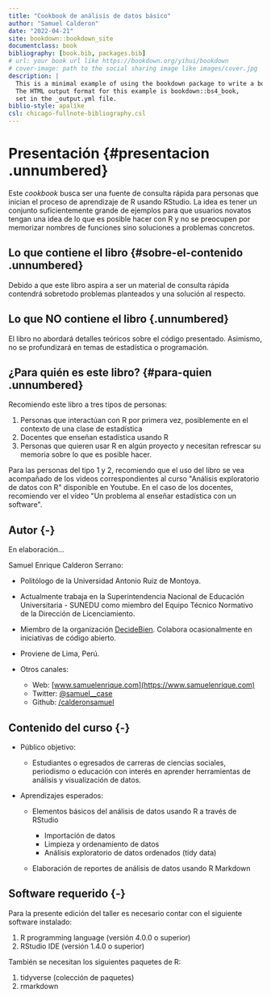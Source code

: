 ```yaml
--- 
title: "Cookbook de análisis de datos básico"
author: "Samuel Calderon"
date: "2022-04-21"
site: bookdown::bookdown_site
documentclass: book
bibliography: [book.bib, packages.bib]
# url: your book url like https://bookdown.org/yihui/bookdown
# cover-image: path to the social sharing image like images/cover.jpg
description: |
  This is a minimal example of using the bookdown package to write a book.
  The HTML output format for this example is bookdown::bs4_book,
  set in the _output.yml file.
biblio-style: apalike
csl: chicago-fullnote-bibliography.csl
---
```


# Presentación {#presentacion .unnumbered}

Este *cookbook* busca ser una fuente de consulta rápida para personas que inician el proceso de aprendizaje de R usando RStudio. La idea es tener un conjunto suficientemente grande de ejemplos para que usuarios novatos tengan una idea de lo que es posible hacer con R y no se preocupen por memorizar nombres de funciones sino soluciones a problemas concretos.

## Lo que contiene el libro {#sobre-el-contenido .unnumbered}

Debido a que este libro aspira a ser un material de consulta rápida contendrá sobretodo problemas planteados y una solución al respecto. 

## Lo que NO contiene el libro {.unnumbered}

El libro no abordará detalles teóricos sobre el código presentado. Asimismo, no se profundizará en temas de estadística o programación.

## ¿Para quién es este libro? {#para-quien .unnumbered}

Recomiendo este libro a tres tipos de personas:

1. Personas que interactúan con R por primera vez, posiblemente en el contexto de una clase de estadística
2. Docentes que enseñan estadística usando R
3. Personas que quieren usar R en algún proyecto y necesitan refrescar su memoria sobre lo que es posible hacer.

Para las personas del tipo 1 y 2, recomiendo que el uso del libro se vea acompañado de los videos correspondientes al curso "Análisis exploratorio de datos con R" disponible en Youtube. En el caso de los docentes, recomiendo ver el vídeo "Un problema al enseñar estadística con un software".

## Autor {-}

En elaboración...

Samuel Enrique Calderon Serrano:

-   Politólogo de la Universidad Antonio Ruiz de Montoya.

-   Actualmente trabaja en la Superintendencia Nacional de Educación Universitaria - SUNEDU como miembro del Equipo Técnico Normativo de la Dirección de Licenciamiento.

-   Miembro de la organización [DecideBien](https://github.com/DecideBienpe). Colabora ocasionalmente en iniciativas de código abierto.

-   Proviene de Lima, Perú.

-   Otros canales:

    -   Web: [www.samuelenrique.com](https://www.samuelenrique.com)
    -   Twitter: [\@samuel\_\_case](https://twitter.com/samuel__case)
    -   Github: [/calderonsamuel](https://github.com/calderonsamuel)
    
## Contenido del curso {-}

-   Público objetivo:

    -   Estudiantes o egresados de carreras de ciencias sociales, periodismo o educación con interés en aprender herramientas de análisis y visualización de datos.

-   Aprendizajes esperados:

    -   Elementos básicos del análisis de datos usando R a través de RStudio

        -   Importación de datos
        -   Limpieza y ordenamiento de datos
        -   Análisis exploratorio de datos ordenados (tidy data)

    -   Elaboración de reportes de análisis de datos usando R Markdown



## Software requerido {-}

Para la presente edición del taller es necesario contar con el siguiente software instalado:

1.  R programming language (versión 4.0.0 o superior)
2.  RStudio IDE (versión 1.4.0 o superior)

También se necesitan los siguientes paquetes de R:

1.  tidyverse (colección de paquetes)
2.  rmarkdown
